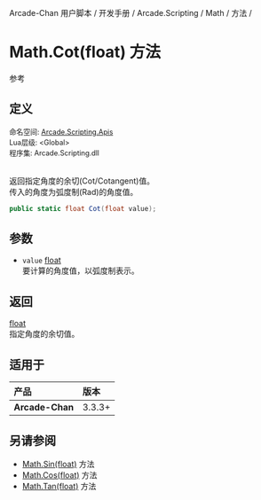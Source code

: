 Arcade-Chan 用户脚本 / 开发手册 / Arcade.Scripting / Math / 方法 /
# Math.Cot(float) 方法
参考

## 定义
<div style="font-size: 90%;">
命名空间: <a href="README.md">Arcade.Scripting.Apis</a><br />
Lua层级: &lt;Global&gt;<br />
程序集: Arcade.Scripting.dll
</div><br />

返回指定角度的余切(Cot/Cotangent)值。  
传入的角度为弧度制(Rad)的角度值。

```csharp
public static float Cot(float value);
```

## 参数
- ``value`` [float](https://docs.microsoft.com/zh-cn/dotnet/api/system.single)  
  要计算的角度值，以弧度制表示。

## 返回
[float](https://docs.microsoft.com/zh-cn/dotnet/api/system.single)  
  指定角度的余切值。

## 适用于
| 产品 | 版本 |
|:----|:----|
| **Arcade-Chan** | 3.3.3+ |

## 另请参阅
- [Math.Sin(float)](Math_Sin.md) 方法
- [Math.Cos(float)](Math_Cos.md) 方法
- [Math.Tan(float)](Math_Tan.md) 方法